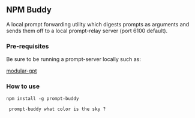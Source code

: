 

## NPM Buddy

A local prompt forwarding utility which digests prompts as arguments and sends them off to a local prompt-relay server (port 6100 default). 


### Pre-requisites 

Be sure to be running a prompt-server locally such as:

[modular-gpt](https://github.com/ethereumdegen/modular-gpt)



### How to use 

```
npm install -g prompt-buddy 
```
 
```
 prompt-buddy what color is the sky ? 
```

